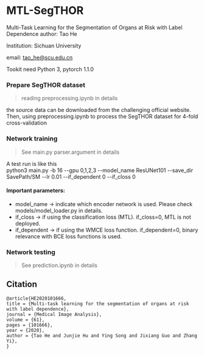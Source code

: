# MTL-SegTHOR
Multi-Task Learning for the Segmentation of Organs at Risk with Label Dependence
author: Tao He

Institution: Sichuan University

email: tao_he@scu.edu.cn

Tookit need 
Python 3, pytorch 1.1.0


### Prepare SegTHOR dataset
> reading preprocessing.ipynb in details

the source data can be downloaded from the challenging official website.
Then, using preprocessing.ipynb to process the SegTHOR dataset for 4-fold cross-validation


### Network training
> See main.py parser.argument in details

A test run is  like this \
python3 main.py -b 16 --gpu 0,1,2,3 --model_name ResUNet101 --save_dir SavePath/SM --lr 0.01 --if_dependent 0 --if_closs 0

#### Important parameters:
- model_name -> indicate which encoder network is used. Please check models/model_loader.py in details.
- if_closs -> if using the classification loss (MTL). if_closs=0, MTL is not deployed.
- if_dependent -> if using the WMCE loss function. if_dependent=0, binary relevance with BCE loss functions is used.


### Network testing
> See prediction.ipynb in details
 
## Citation
```
@article{HE2020101666,
title = {Multi-task learning for the segmentation of organs at risk with label dependence},
journal = {Medical Image Analysis},
volume = {61},
pages = {101666},
year = {2020},
author = {Tao He and Junjie Hu and Ying Song and Jixiang Guo and Zhang Yi},
}

```
